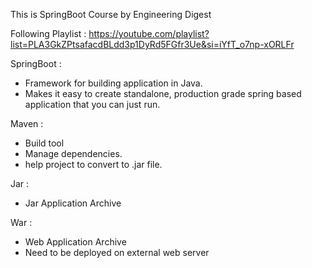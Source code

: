 This is SpringBoot Course by Engineering Digest

Following Playlist :
https://youtube.com/playlist?list=PLA3GkZPtsafacdBLdd3p1DyRd5FGfr3Ue&si=iYfT_o7np-xORLFr

SpringBoot :
 - Framework for building application in Java.
 - Makes it easy to create standalone, production grade spring based application that you can just run.


Maven :
 - Build tool 
 - Manage dependencies.
 - help project to convert to .jar file.

Jar :
 - Jar Application Archive

War :
 - Web Application Archive 
 - Need to be deployed on external web server



